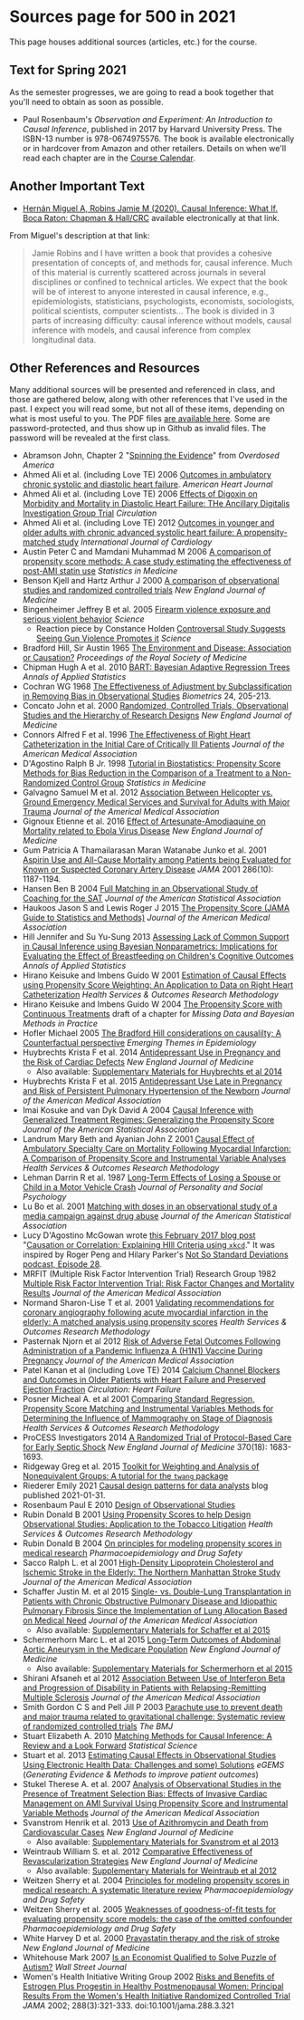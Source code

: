 # Sources page for 500 in 2021

This page houses additional sources (articles, etc.) for the course.

## Text for Spring 2021

As the semester progresses, we are going to read a book together that you'll need to obtain as soon as possible.

- Paul Rosenbaum's *Observation and Experiment: An Introduction to Causal Inference*, published in 2017 by Harvard University Press. The ISBN-13 number is 978-0674975576. The book is available electronically or in hardcover from Amazon and other retailers. Details on when we'll read each chapter are in the [Course Calendar](https://thomaselove.github.io/500/calendar.html). 

## Another Important Text

- [Hernán Miguel A, Robins Jamie M (2020). Causal Inference: What If. Boca Raton: Chapman & Hall/CRC](https://www.hsph.harvard.edu/miguel-hernan/causal-inference-book/) available electronically at that link.

From Miguel's description at that link: 

> Jamie Robins and I have written a book that provides a cohesive presentation of concepts of, and methods for, causal inference. Much of this material is currently scattered across journals in several disciplines or confined to technical articles. We expect that the book will be of interest to anyone interested in causal inference, e.g., epidemiologists, statisticians, psychologists, economists, sociologists, political scientists, computer scientists… The book is divided in 3 parts of increasing difficulty: causal inference without models, causal inference with models, and causal inference from complex longitudinal data.

## Other References and Resources

Many additional sources will be presented and referenced in class, and those are gathered below, along with other references that I've used in the past. I expect you will read some, but not all of these items, depending on what is most useful to you. The PDF files [are available here](https://github.com/THOMASELOVE/500-2021/tree/master/sources/articles). Some are password-protected, and thus show up in Github as invalid files. The password will be revealed at the first class.

- Abramson John, Chapter 2 "[Spinning the Evidence](https://github.com/THOMASELOVE/500-2021/blob/master/sources/articles/Abramson-OverdosedAmerica-chapter2.pdf)" from *Overdosed America*
- Ahmed Ali et al. (including Love TE) 2006 [Outcomes in ambulatory chronic systolic and diastolic heart failure](https://github.com/THOMASELOVE/500-2021/blob/master/sources/articles/Ahmed%20et%20al%202006%20Am%20Heart%20J.pdf). *American Heart Journal*
- Ahmed Ali et al. (including Love TE) 2006 [Effects of Digoxin on Morbidity and Mortality in Diastolic Heart Failure: THe Ancillary Digitalis Investigation Group Trial](https://github.com/THOMASELOVE/500-2021/blob/master/sources/articles/Ahmed%20et%20al%202006%20Circulation.pdf) *Circulation*
- Ahmed Ali et al. (including Love TE) 2012 [Outcomes in younger and older adults with chronic advanced systolic heart failure: A propensity-matched study](https://github.com/THOMASELOVE/500-2021/blob/master/sources/articles/Ahmed%20et%20al%202012%20Int%20J%20Card.pdf) *International Journal of Cardiology*
- Austin Peter C and Mamdani Muhammad M 2006 [A comparison of propensity score methods: A case study estimating the effectiveness of post-AMI statin use](https://github.com/THOMASELOVE/500-2021/blob/master/sources/articles/Austin%20and%20Mamdani%202006%20case%20study.pdf) *Statistics in Medicine*
- Benson Kjell and Hartz Arthur J 2000 [A comparison of observational studies and randomized controlled trials](https://github.com/THOMASELOVE/500-2021/blob/master/sources/articles/Benson%20and%20Hartz%202000%20OS%20vs%20RCTs.pdf) *New England Journal of Medicine*
- Bingenheimer Jeffrey B et al. 2005 [Firearm violence exposure and serious violent behavior](https://github.com/THOMASELOVE/500-2021/blob/master/sources/articles/Bingenheimer%202005%20PS%20stratified%20longitudinal%20study.pdf) *Science*
    - Reaction piece by Constance Holden [Controversal Study Suggests Seeing Gun Violence Promotes it](https://github.com/THOMASELOVE/500-2021/blob/master/sources/articles/Bingenheimer%20reaction%20in%20Science%20by%20Holden%202005.pdf) *Science*
- Bradford Hill, Sir Austin 1965 [The Environment and Disease: Association or Causation?](https://github.com/THOMASELOVE/500-2021/blob/master/sources/articles/Bradford%20Hill%201965.pdf) *Proceedings of the Royal Society of Medicine*
- Chipman Hugh A et al. 2010 [BART: Bayesian Adaptive Regression Trees](https://github.com/THOMASELOVE/500-2021/blob/master/sources/articles/Chipman%20George%20and%20McCulloch%202010%20Annals%20Applied%20Stat%20BART.pdf) *Annals of Applied Statistics*
- Cochran WG 1968 [The Effectiveness of Adjustment by Subclassification in Removing Bias in Observational Studies](https://github.com/THOMASELOVE/500-2021/blob/master/sources/articles/Cochran%201968.pdf) *Biometrics* 24, 205-213.
- Concato John et al. 2000 [Randomized, Controlled Trials, Observational Studies and the Hierarchy of Research Designs](https://github.com/THOMASELOVE/500-2021/blob/master/sources/articles/Concato%20Shah%20and%20Horwitz%202000%20OS%20vs%20RCTs%20and%20Hierarchy%20of%20Research%20Design.pdf) *New England Journal of Medicine*
- Connors Alfred F et al. 1996 [The Effectiveness of Right Heart Catheterization in the Initial Care of Critically Ill Patients](https://github.com/THOMASELOVE/500-2021/blob/master/sources/articles/Connors%20et%20al%201996%20JAMA%20The%20Right%20Heart%20Catheterization%20Study.pdf) *Journal of the American Medical Association*
- D'Agostino Ralph B Jr. 1998 [Tutorial in Biostatistics: Propensity Score Methods for Bias Reduction in the Comparison of a Treatment to a Non-Randomized Control Group](https://github.com/THOMASELOVE/500-2021/blob/master/sources/articles/D'Agostino%201998%20SIM%20Tutorial%20on%20Propensity%20Scores.pdf) *Statistics in Medicine*
- Galvagno Samuel M et al. 2012 [Association Between Helicopter vs. Ground Emergency Medical Services and Survival for Adults with Major Trauma](https://github.com/THOMASELOVE/500-2021/blob/master/sources/articles/Galvagno%20et%20al%202012%20JAMA.pdf) *Journal of the Americal Medical Association*
- Gignoux Etienne et al. 2016 [Effect of Artesunate-Amodiaquine on Mortality related to Ebola Virus Disease](https://github.com/THOMASELOVE/500-2021/blob/master/sources/articles/Gignoux%20et%20al%202016%20NEJM.pdf) *New England Journal of Medicine*
- Gum Patricia A Thamailarasan Maran Watanabe Junko et al. 2001 [Aspirin Use and All-Cause Mortality among Patients being Evaluated for Known or Suspected Coronary Artery Disease](https://github.com/THOMASELOVE/500-2021/blob/master/sources/articles/Gum%202001%20JAMA%20Aspirin%20Use%20Propensity%20Analysis.pdf) *JAMA* 2001 286(10): 1187-1194.
- Hansen Ben B 2004 [Full Matching in an Observational Study of Coaching for the SAT](https://github.com/THOMASELOVE/500-2021/blob/master/sources/articles/Hansen%202004%20JASA%20Full%20Matching%20in%20SAT%20Coaching.pdf) *Journal of the American Statistical Association*
- Haukoos Jason S and Lewis Roger J 2015 [The Propensity Score (JAMA Guide to Statistics and Methods)](https://github.com/THOMASELOVE/500-2021/blob/master/sources/articles/Haukoos%20and%20Lewis%20JAMA%202015%20Guide%20to%20Statistics%20and%20Methods%20-%20The%20Propensity%20Score.pdf) *Journal of the American Medical Association*
- Hill Jennifer and Su Yu-Sung 2013 [Assessing Lack of Common Support in Causal Inference using Bayesian Nonparametrics: Implications for Evaluating the Effect of Breastfeeding on Children's Cognitive Outcomes](https://github.com/THOMASELOVE/500-2021/blob/master/sources/articles/Hill%20and%20Su%202013%20Assessing%20Lack%20of%20Common%20Support%20in%20Causal%20Inference%20using%20Bayesian%20Nonparametrics.pdf) *Annals of Applied Statistics*
- Hirano Keisuke and Imbens Guido W 2001 [Estimation of Causal Effects using Propensity Score Weighting: An Application to Data on Right Heart Catheterization](https://github.com/THOMASELOVE/500-2021/blob/master/sources/articles/Hirano%20and%20Imbens%202001%20Weighting%20in%20RHC.pdf) *Health Services & Outcomes Research Methodology*
- Hirano Keisuke and Imbens Guido W 2004 [The Propensity Score with Continuous Treatments](https://github.com/THOMASELOVE/500-2021/blob/master/sources/articles/Hirano%20and%20Imbens%202004%20Propensity%20Score%20Generalized%20to%20the%20Case%20of%20Continuous%20Treatments.pdf) draft of a chapter for *Missing Data and Bayesian Methods in Practice*
- Hofler Michael 2005 [The Bradford Hill considerations on causalilty; A Counterfactual perspective](https://github.com/THOMASELOVE/500-2021/blob/master/sources/articles/Hofler%202005%20The%20Bradford%20Hill%20considerations%20on%20causality%20a%20counterfactual%20perspective.pdf) *Emerging Themes in Epidemiology*
- Huybrechts Krista F et al. 2014 [Antidepressant Use in Pregnancy and the Risk of Cardiac Defects](https://github.com/THOMASELOVE/500-2021/blob/master/sources/articles/Huybrechts%20et%20al%202014%20NEJM%20main%20manuscript.pdf) *New England Journal of Medicine*
    - Also available: [Supplementary Materials for Huybrechts et al 2014](https://github.com/THOMASELOVE/500-2021/blob/master/sources/articles/Huybrechts%20et%20al%202014%20NEJM%20supplemental%20content.pdf)
- Huybrechts Krista F et al. 2015 [Antidepressant Use Late in Pregnancy and Risk of Persistent Pulmonary Hypertension of the Newborn](https://github.com/THOMASELOVE/500-2021/blob/master/sources/articles/Huybrechts%20et%20al%202015%20JAMA.pdf) *Journal of the American Medical Association*
- Imai Kosuke and van Dyk David A 2004 [Causal Inference with Generalized Treatment Regimes: Generalizing the Propensity Score](https://github.com/THOMASELOVE/500-2021/blob/master/sources/articles/Imai%20and%20van%20Dyk%202004%20JASA%20Causal%20Inference%20with%20General%20Treatment%20Regimes%20-%20Generalizing%20the%20PS.pdf) *Journal of the American Statistical Association*
- Landrum Mary Beth and Ayanian John Z 2001 [Causal Effect of Ambulatory Specialty Care on Mortality Following Myocardial Infarction: A Comparison of Propensity Score and Instrumental Variable Analyses](https://github.com/THOMASELOVE/500-2021/blob/master/sources/articles/Landrum%20and%20Ayanian%202001%20Propensity%20Scores%20and%20Instrumental%20Variables.pdf) *Health Services & Outcomes Research Methodology*
- Lehman Darrin R et al. 1987 [Long-Term Effects of Losing a Spouse or Child in a Motor Vehicle Crash](https://github.com/THOMASELOVE/500-2021/blob/master/sources/articles/Lehman%20Wortman%20Williams%201987%20Loss%20of%20a%20Spouse%20or%20Child.pdf) *Journal of Personality and Social Psychology*
- Lu Bo et al. 2001 [Matching with doses in an observational study of a media campaign against drug abuse](https://github.com/THOMASELOVE/500-2021/blob/master/sources/articles/Lu%20et%20al%202001%20JASA%20Matching%20with%20doses.pdf) *Journal of the American Statistical Association*
- Lucy D'Agostino McGowan wrote [this February 2017 blog post](https://www.kdnuggets.com/2017/02/hill-data-scientist-xkcd-story.html) "[Causation or Correlation: Explaining HIll Criteria using `xkcd`](https://www.kdnuggets.com/2017/02/hill-data-scientist-xkcd-story.html)." It was inspired by Roger Peng and Hilary Parker's [Not So Standard Deviations podcast, Episode 28](http://nssdeviations.com/episode-28-writing-is-a-lot-harder-than-just-talking).
- MRFIT (Multiple Risk Factor Intervention Trial) Research Group 1982 [Multiple Risk Factor Intervention Trial: Risk Factor Changes and Mortality Results](https://github.com/THOMASELOVE/500-2021/blob/master/sources/articles/MRFIT%201982.pdf) *Journal of the American Medical Association*
- Normand Sharon-Lise T et al. 2001 [Validating recommendations for coronary angiography following acute myocardial infarction in the elderly: A matched analysis using propensity scores](https://github.com/THOMASELOVE/500-2021/blob/master/sources/articles/Normand%20et%20al%202001%20Propensity%20Score%20Matching%20Analysis%20on%20Acute%20MI%20in%20Elderly%20Patients.pdf) *Health Services & Outcomes Research Methodology*
- Pasternak Njorn et al 2012 [Risk of Adverse Fetal Outcomes Following Administration of a Pandemic Influenza A (H1N1) Vaccine During Pregnancy](https://github.com/THOMASELOVE/500-2021/blob/master/sources/articles/Pasternak%20et%20al%202012%20JAMA.pdf) *Journal of the American Medical Association*
- Patel Kanan et al (including Love TE) 2014 [Calcium Channel Blockers and Outcomes in Older Patients with Heart Failure and Preserved Ejection Fraction](https://github.com/THOMASELOVE/500-2021/blob/master/sources/articles/Patel%20et%20al%202014%20Circ%20Heart%20Failure.pdf) *Circulation: Heart Failure*
- Posner Micheal A. et al 2001 [Comparing Standard Regression, Propensity Score Matching and Instrumental Variables Methods for Determining the Influence of Mammography on Stage of Diagnosis](https://github.com/THOMASELOVE/500-2021/blob/master/sources/articles/Posner%20et%20al%202001%20Comparing%20Methods%20in%20a%20Mammography%20Study.pdf) *Health Services & Outcomes Research Methodology*
- ProCESS Investigators 2014 [A Randomized Trial of Protocol-Based Care for Early Septic Shock](https://github.com/THOMASELOVE/500-2021/blob/master/sources/articles/Process_trial_2014.pdf) *New England Journal of Medicine* 370(18): 1683-1693.
- Ridgeway Greg et al. 2015 [Toolkit for Weighting and Analysis of Nonequivalent Groups: A tutorial for the `twang` package](https://github.com/THOMASELOVE/500-2021/blob/master/sources/articles/Ridgeway%20G%20et%20al%202015%20TWANG%20Tutorial%20in%20R.pdf) 
- Riederer Emily 2021 [Causal design patterns for data analysts](https://emilyriederer.netlify.app/post/causal-design-patterns/) blog published 2021-01-31.
- Rosenbaum Paul E 2010 [Design of Observational Studies](https://github.com/THOMASELOVE/500-2021/blob/master/sources/articles/Rosenbaum%20PR%202010%20Design%20of%20Observational%20Studies.pdf)
- Rubin Donald B 2001 [Using Propensity Scores to help Design Observational Studies: Application to the Tobacco Litigation](https://github.com/THOMASELOVE/500-2021/blob/master/sources/articles/Rubin%202001%20Tobacco%20Litigation%20article.pdf) *Health Services & Outcomes Research Methodology*
- Rubin Donald B 2004 [On principles for modeling propensity scores in medical research](https://github.com/THOMASELOVE/500-2021/blob/master/sources/articles/Rubin%202004%20editorial%20Pharmacoepidemiology%20and%20Drug%20Safety%20on%20Propensity%20Score%20Principles.pdf) *Pharmacoepidemiology and Drug Safety*
- Sacco Ralph L. et al 2001 [High-Density Lipoprotein Cholesterol and Ischemic Stroke in the Elderly: The Northern Manhattan Stroke Study](https://github.com/THOMASELOVE/500-2021/blob/master/sources/articles/Sacco%20et%20al%202001%20JAMA%20on%20statins%20and%20the%20Northern%20Manhattan%20Stroke%20Study.pdf) *Journal of the American Medical Association*
- Schaffer Justin M. et al 2015 [Single- vs. Double-Lung Transplantation in Patients with Chronic Obstructive Pulmonary Disease and Idiopathic Pulmonary Fibrosis Since the Implementation of Lung Allocation Based on Medical Need](https://github.com/THOMASELOVE/500-2021/blob/master/sources/articles/Schaffer%20et%20al%202015%20JAMA%20main%20manuscript.pdf) *Journal of the American Medical Association*
    - Also available: [Supplementary Materials for Schaffer et al 2015](https://github.com/THOMASELOVE/500-2021/blob/master/sources/articles/Schaffer%20et%20al%202015%20JAMA%20supplemental%20content.pdf)
- Schermerhorn Marc L. et al 2015 [Long-Term Outcomes of Abdominal Aortic Aneurysm in the Medicare Population](https://github.com/THOMASELOVE/500-2021/blob/master/sources/articles/Schermerhorn%20et%20al%202015%20main%20manuscript.pdf) *New England Journal of Medicine*
    - Also available: [Supplementary Materials for Schermerhorn et al 2015](https://github.com/THOMASELOVE/500-2021/blob/master/sources/articles/Schermerhorn%20et%20al%202015%20supplemental%20content.pdf)
- Shirani Afsaneh et al 2012 [Association Between Use of Interferon Beta and Progression of Disability in Patients with Relapsing-Remitting Multiple Sclerosis](https://github.com/THOMASELOVE/500-2021/blob/master/sources/articles/Shirani%20et%20al%202012%20JAMA.pdf) *Journal of the American Medical Association*
- Smith Gordon C S and Pell Jill P 2003 [Parachute use to prevent death and major trauma related to gravitational challenge: Systematic review of randomized controlled trials](https://github.com/THOMASELOVE/500-2021/blob/master/sources/articles/Smith%20and%20Pell%202003%20BMJ%20Parachutes.pdf) *The BMJ*
- Stuart Elizabeth A. 2010 [Matching Methods for Causal Inference: A Review and a Look Forward](https://github.com/THOMASELOVE/500-2021/blob/master/sources/articles/Stuart%202010%20Stat%20Science%20Matching%20Methods%20for%20Causal%20Inference.pdf) *Statistical Science*
- Stuart et al. 2013 [Estimating Causal Effects in Observational Studies Using Electronic Health Data: Challenges and some) Solutions](https://github.com/THOMASELOVE/500-2021/blob/master/sources/articles/Stuart%20et%20al%202013%20eGEMS%20Estimating%20Causal%20Effects%20in%20Observational%20Studies%20with%20EHR%20data.pdf) *eGEMS* (*Generating Evidence & Methods to improve patient outcomes*)
- Stukel Therese A. et al. 2007 [Analysis of Observational Studies in the Presence of Treatment Selection Bias: Effects of Invasive Cardiac Management on AMI Survival Using Propensity Score and Instrumental Variable Methods](https://github.com/THOMASELOVE/500-2021/blob/master/sources/articles/Svanstrom%20et%20al%202013%20main%20manuscript.pdf) *Journal of the American Medical Association*
- Svanstrom Henrik et al. 2013 [Use of Azithromycin and Death from Cardiovascular Cases](https://github.com/THOMASELOVE/500-2021/blob/master/sources/articles/Svanstrom%20et%20al%202013%20main%20manuscript.pdf) *New England Journal of Medicine*
    - Also available: [Supplementary Materials for Svanstrom et al 2013](https://github.com/THOMASELOVE/500-2021/blob/master/sources/articles/Svanstrom%20et%20al%202013%20supplemental%20content.pdf)
- Weintraub William S. et al. 2012 [Comparative Effectiveness of Revascularization Strategies](https://github.com/THOMASELOVE/500-2021/blob/master/sources/articles/Weintraub%20et%20al%202012%20NEJM%20CE%20of%20Revascularization%20Strategies%20main%20manuscript.pdf) *New England Journal of Medicine*
    - Also available: [Supplementary Materials for Weintraub et al 2012](https://github.com/THOMASELOVE/500-2021/blob/master/sources/articles/Weintraub%20et%20al%202012%20NEJM-CE%20of%20Revascularization%20Strategies%20supplemental%20content.pdf)
- Weitzen Sherry et al. 2004 [Principles for modeling propensity scores in medical research: A systematic literature review](https://github.com/THOMASELOVE/500-2021/blob/master/sources/articles/Weitzen%20et%20al%202004%20Systematic%20Literature%20Review%20of%20Propensity%20Score%20Usage.pdf) *Pharmacoepidemiology and Drug Safety*
- Weitzen Sherry et al. 2005 [Weaknesses of goodness-of-fit tests for evaluating propensity score models: the case of the omitted confounder](https://github.com/THOMASELOVE/500-2021/blob/master/sources/articles/Weitzen%20et%20al%202005%20Why%20goodness%20of%20fit%20tests%20aren't%20appropriate%20for%20evaluating%20propensity%20score%20models.pdf) *Pharmacoepidemiology and Drug Safety*
- White Harvey D et al. 2000 [Pravastatin therapy and the risk of stroke](https://github.com/THOMASELOVE/500-2021/blob/master/sources/articles/White%20et%20al%202000%20NEJM%20on%20Statins.pdf) *New England Journal of Medicine*
- Whitehouse Mark 2007 [Is an Economist Qualified to Solve Puzzle of Autism?](https://github.com/THOMASELOVE/500-2021/blob/master/sources/articles/Whitehouse%202007%20WSJ%20Economics%20and%20Autism.pdf) *Wall Street Journal*
- Women's Health Initiative Writing Group 2002 [Risks and Benefits of Estrogen Plus Progestin in Healthy Postmenopausal Women: Principal Results From the Women's Health Initiative Randomized Controlled Trial](https://jamanetwork.com/journals/jama/fullarticle/195120) *JAMA* 2002; 288(3):321-333. doi:10.1001/jama.288.3.321

